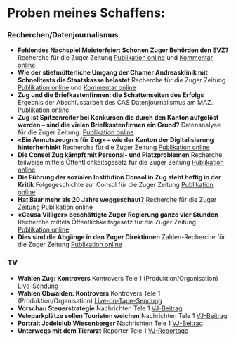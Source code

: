 # Proben meines Schaffens:

### Recherchen/Datenjournalismus
- **Fehlendes Nachspiel Meisterfeier: Schonen Zuger Behörden den EVZ?** Recherche für die Zuger Zeitung [Publikation online](https://www.luzernerzeitung.ch/zentralschweiz/zug/illegale-meisterfeier-schonen-die-zuger-behoerden-den-evz-ld.2168513) und [Kommentar online](https://www.luzernerzeitung.ch/zentralschweiz/zug/kommentar-ein-verheerendes-signal-ld.2168578)
- **Wie der stiefmütterliche Umgang der Chamer Andreasklinik mit Schnelltests die Staatskasse belastet** Recherche für die Zuger Zeitung [Publikation online](https://www.luzernerzeitung.ch/zentralschweiz/zug/pandemie-der-stiefmuetterlicher-umgang-der-andreasklinik-mit-corona-schnelltest-ld.2107300) und [Kommentar online](https://www.luzernerzeitung.ch/meinung/kommentare/eine-schnelltest-pflicht-muss-her-ld.2107766)
- **Zug und die Briefkastenfirmen: die Schattenseiten des Erfolgs** Ergebnis der Abschlussarbeit des CAS Datenjournalismus am MAZ. [Publikation online](https://www.luzernerzeitung.ch/zentralschweiz/zug/zug-und-die-briefkastenfirmen-die-schattenseiten-des-erfolgs-ld.1210007)
- **Zug ist Spitzenreiter bei Konkursen die durch den Kanton aufgelöst werden – sind die vielen Briefkastenfirmen ein Grund?** Datenanalyse für die Zuger Zeitung. [Publikation online](https://www.luzernerzeitung.ch/zentralschweiz/zug/firmen-mit-fehlern-zug-ist-spitzenreiter-bei-konkursen-die-durch-den-kanton-ausgeloest-werden-sind-die-vielen-briefkastenfirmen-der-grund-ld.2106315)
- **«Ein Armutszeugnis für Zug» – wie der Kanton der Digitalisierung hinterherhinkt** Recherche für die Zuger Zeitung [Publikation online](https://www.luzernerzeitung.ch/zentralschweiz/zug/fehlende-verordnung-ein-armutszeugnis-fuer-zug-wie-der-kanton-der-digitalisierung-hinterherhinkt-ld.2123039)
- **Die Consol Zug kämpft mit Personal- und Platzproblemen** Recherche teilweise mittels Öffentlichkeitsgesetz für die Zuger Zeitung
[Publikation online](https://www.luzernerzeitung.ch/zentralschweiz/zug/die-consol-kampft-um-platz-und-personal-ld.1122248)
- **Die Führung der sozialen Institution Consol in Zug steht heftig in der Kritik** Folgegeschichte zur Consol für die Zuger Zeitung
[Publikation online](https://www.luzernerzeitung.ch/zentralschweiz/zug/die-fuehrung-der-sozialen-institution-consol-in-zug-steht-heftig-in-der-kritik-ld.1151771) 
- **Hat Baar mehr als 20 Jahre weggeschaut?** Recherche für die Zuger Zeitung [Publikation online](https://www.luzernerzeitung.ch/zentralschweiz/zug/hat-baar-mehr-als-20-jahre-weggeschaut-ld.1168981)
- **«Causa Villiger» beschäftigte Zuger Regierung ganze vier Stunden** Recherche mittels Öffentlichkeitsgesetz für die Zuger Zeitung [Publikation online](https://www.luzernerzeitung.ch/zentralschweiz/zug/die-causa-villiger-und-die-regierung-ld.1166996)
- **Dies sind die Abgänge in den Zuger Direktionen** Zahlen-Recherche für die Zuger Zeitung [Publikation online](https://www.luzernerzeitung.ch/zentralschweiz/zug/dies-sind-die-abgaenge-in-den-zuger-direktionen-ld.1167538) 

### TV
- **Wahlen Zug: Kontrovers** Kontrovers Tele 1 (Produktion/Organisation) [Live-Sendung](https://www.dropbox.com/s/lp5839ty2hasdqu/Kontrovers%20Wahlen%20Zug.mp4?dl=0)
- **Wahlen Obwalden: Kontrovers** Kontrovers Tele 1 (Produktion/Organisation) [Live-on-Tape-Sendung](https://www.dropbox.com/s/b8g6z04wuljy8zw/Wahlen%20Obwalden.mp4?dl=0)
- **Vorschau Steuerstrategie** Nachrichten Tele 1 [VJ-Beitrag](https://www.dropbox.com/s/tluky16c2yy2q4x/Vorschau%20Steuerstrategie%20Obwalden.mp4?dl=0)
- **Veloparkplätze sollen Touristen weichen** Nachrichten Tele 1 [VJ-Beitrag](https://www.dropbox.com/s/u1znccckbo4zz27/Veloparkpl%C3%A4tze.mp4?dl=0)
- **Portrait Jodelclub Wiesenberger** Nachrichten Tele 1 [VJ-Beitrag](https://www.dropbox.com/s/08pjnoou4bhmq56/Wiesenberger%20Portrait.mp4?dl=0)
- **Unterwegs mit dem Tierarzt** Reporter Tele 1 [VJ-Reportage](https://www.dropbox.com/s/zvwopt8gikqgfxd/Report-Unterwegs%20mit%20dem%20Tierarzt.mp4?dl=0)
